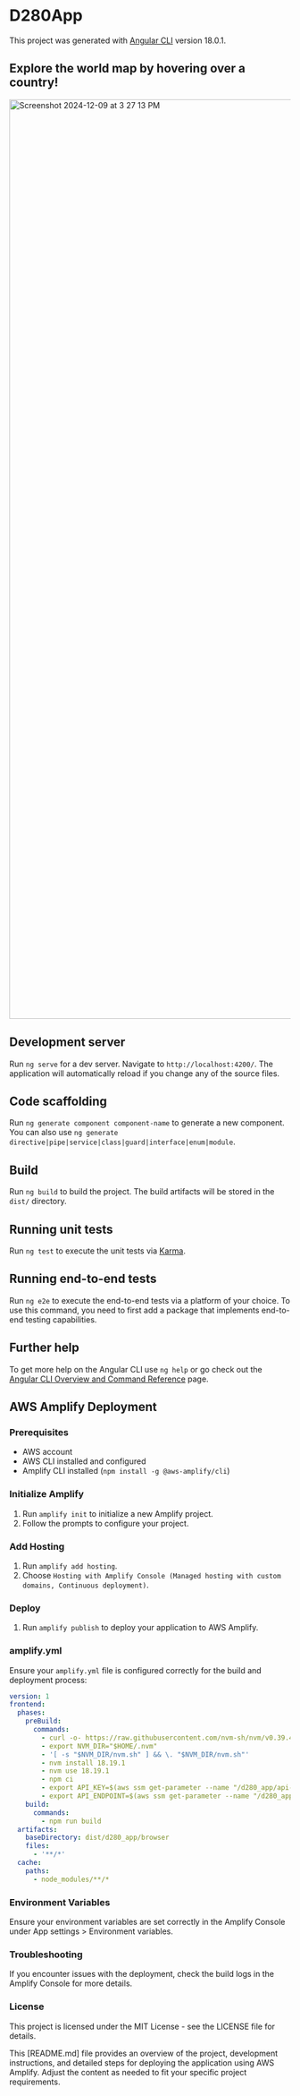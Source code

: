 # D280App

This project was generated with [Angular CLI](https://github.com/angular/angular-cli) version 18.0.1.


## Explore the world map by hovering over a country!

<img width="1643" alt="Screenshot 2024-12-09 at 3 27 13 PM" src="https://github.com/user-attachments/assets/3a8ace9e-059f-4240-915c-09309398c3d9">


## Development server

Run `ng serve` for a dev server. Navigate to `http://localhost:4200/`. The application will automatically reload if you change any of the source files.

## Code scaffolding

Run `ng generate component component-name` to generate a new component. You can also use `ng generate directive|pipe|service|class|guard|interface|enum|module`.

## Build

Run `ng build` to build the project. The build artifacts will be stored in the `dist/` directory.

## Running unit tests

Run `ng test` to execute the unit tests via [Karma](https://karma-runner.github.io).

## Running end-to-end tests

Run `ng e2e` to execute the end-to-end tests via a platform of your choice. To use this command, you need to first add a package that implements end-to-end testing capabilities.

## Further help

To get more help on the Angular CLI use `ng help` or go check out the [Angular CLI Overview and Command Reference](https://angular.dev/tools/cli) page.

## AWS Amplify Deployment

### Prerequisites

- AWS account
- AWS CLI installed and configured
- Amplify CLI installed (`npm install -g @aws-amplify/cli`)

### Initialize Amplify

1. Run `amplify init` to initialize a new Amplify project.
2. Follow the prompts to configure your project.

### Add Hosting

1. Run `amplify add hosting`.
2. Choose `Hosting with Amplify Console (Managed hosting with custom domains, Continuous deployment)`.

### Deploy

1. Run `amplify publish` to deploy your application to AWS Amplify.

### amplify.yml

Ensure your `amplify.yml` file is configured correctly for the build and deployment process:

```yml
version: 1
frontend:
  phases:
    preBuild:
      commands:
        - curl -o- https://raw.githubusercontent.com/nvm-sh/nvm/v0.39.4/install.sh | bash
        - export NVM_DIR="$HOME/.nvm"
        - '[ -s "$NVM_DIR/nvm.sh" ] && \. "$NVM_DIR/nvm.sh"'
        - nvm install 18.19.1
        - nvm use 18.19.1
        - npm ci
        - export API_KEY=$(aws ssm get-parameter --name "/d280_app/api-key" --with-decryption --query "Parameter.Value" --output text)
        - export API_ENDPOINT=$(aws ssm get-parameter --name "/d280_app/api-endpoint" --with-decryption --query "Parameter.Value" --output text)
    build:
      commands:
        - npm run build
  artifacts:
    baseDirectory: dist/d280_app/browser
    files:
      - '**/*'
  cache:
    paths:
      - node_modules/**/*
```
### Environment Variables
Ensure your environment variables are set correctly in the Amplify Console under App settings > Environment variables.

### Troubleshooting
If you encounter issues with the deployment, check the build logs in the Amplify Console for more details.

### License
This project is licensed under the MIT License - see the LICENSE file for details.


This [README.md] file provides an overview of the project, development instructions, and detailed steps for deploying the application using AWS Amplify. Adjust the content as needed to fit your specific project requirements.
